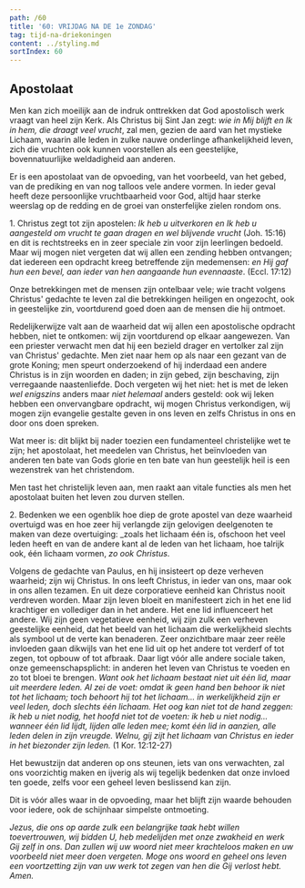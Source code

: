 ```yaml
---
path: /60
title: '60: VRIJDAG NA DE 1e ZONDAG'
tag: tijd-na-driekoningen
content: ../styling.md
sortIndex: 60
---
```


## Apostolaat

Men kan zich moeilijk aan de indruk onttrekken dat God apostolisch werk vraagt van heel zijn Kerk. Als Christus bij Sint Jan zegt: _wie in Mij blijft en Ik in hem, die draagt veel vrucht_, zal men, gezien de aard van het mystieke Lichaam, waarin alle leden in zulke nauwe onderlinge afhankelijkheid leven, zich die vruchten ook kunnen voorstellen als een geestelijke, bovennatuurlijke weldadigheid aan anderen.

Er is een apostolaat van de opvoeding, van het voorbeeld, van het gebed, van de prediking en van nog talloos vele andere vormen. In ieder geval heeft deze persoonlijke vruchtbaarheid voor God, altijd haar sterke weerslag op de redding en de groei van onsterfelijke zielen rondom ons.

1\. Christus zegt tot zijn apostelen: _Ik heb u uitverkoren en Ik heb u aangesteld om vrucht te gaan dragen en wel blijvende vrucht_ (Joh. 15:16) en dit is rechtstreeks en in zeer speciale zin voor zijn leerlingen bedoeld. Maar wij mogen niet vergeten dat wij allen een zending hebben ontvangen; dat iedereen een opdracht kreeg betreffende zijn medemensen: _en Hij gaf hun een bevel, aan ieder van hen aangaande hun evennaaste_. (Eccl. 17:12)

Onze betrekkingen met de mensen zijn ontelbaar vele; wie tracht volgens Christus' gedachte te leven zal die betrekkingen heiligen en ongezocht, ook in geestelijke zin, voortdurend goed doen aan de mensen die hij ontmoet.

Redelijkerwijze valt aan de waarheid dat wij allen een apostolische opdracht hebben, niet te ontkomen: wij zijn voortdurend op elkaar aangewezen. Van een priester verwacht men dat hij een bezield drager en vertolker zal zijn van Christus' gedachte. Men ziet naar hem op als naar een gezant van de grote Koning; men speurt onderzoekend of hij inderdaad een andere Christus is in zijn woorden en daden; in zijn gebed, zijn beschaving, zijn verregaande naastenliefde. Doch vergeten wij het niet: het is met de leken _wel enigszins_ anders maar _niet helemaal_ anders gesteld: ook wij leken hebben een onvervangbare opdracht, wij mogen Christus verkondigen, wij mogen zijn evangelie gestalte geven in ons leven en zelfs Christus in ons en door ons doen spreken.

Wat meer is: dit blijkt bij nader toezien een fundamenteel christelijke wet te zijn; het apostolaat, het meedelen van Christus, het beïnvloeden van anderen ten bate van Gods glorie en ten bate van hun geestelijk heil is een wezenstrek van het christendom.

Men tast het christelijk leven aan, men raakt aan vitale functies als men het apostolaat buiten het leven zou durven stellen.

2\. Bedenken we een ogenblik hoe diep de grote apostel van deze waarheid overtuigd was en hoe zeer hij verlangde zijn gelovigen deelgenoten te maken van deze overtuiging: _zoals het lichaam één is, ofschoon het veel leden heeft en van de andere kant al de leden van het lichaam, hoe talrijk ook, één lichaam vormen, _zo ook Christus_.

Volgens de gedachte van Paulus, en hij insisteert op deze verheven waarheid; zijn wij Christus. In ons leeft Christus, in ieder van ons, maar ook in ons allen tezamen. En uit deze corporatieve eenheid kan Christus nooit verdreven worden. Maar zijn leven bloeit en manifesteert zich in het ene lid krachtiger en vollediger dan in het andere. Het ene lid influenceert het andere. Wij zijn geen vegetatieve eenheid, wij zijn zulk een verheven geestelijke eenheid, dat het beeld van het lichaam die werkelijkheid slechts als symbool ut de verte kan benaderen. Zeer onzichtbare maar zeer reële invloeden gaan dikwijls van het ene lid uit op het andere tot verderf of tot zegen, tot opbouw of tot afbraak. Daar ligt vóór alle andere sociale taken, onze gemeenschapsplicht: in anderen het leven van Christus te voeden en zo tot bloei te brengen. _Want ook het lichaam bestaat niet uit één lid, maar uit meerdere leden. Al zei de voet: omdat ik geen hand ben behoor ik niet tot het lichaam; toch behoort hij tot het lichaam... in werkelijkheid zijn er veel leden, doch slechts één lichaam. Het oog kan niet tot de hand zeggen: ik heb u niet nodig, het hoofd niet tot de voeten: ik heb u niet nodig... wanneer één lid lijdt, lijden alle leden mee; komt één lid in aanzien, alle leden delen in zijn vreugde. Welnu, gij zijt het lichaam van Christus en ieder in het biezonder zijn leden._ (1 Kor. 12:12-27)

Het bewustzijn dat anderen op ons steunen, iets van ons verwachten, zal ons voorzichtig maken en ijverig als wij tegelijk bedenken dat onze invloed ten goede, zelfs voor een geheel leven beslissend kan zijn.

Dit is vóór alles waar in de opvoeding, maar het blijft zijn waarde behouden voor iedere, ook de schijnhaar simpelste ontmoeting.

_Jezus, die ons op aarde zulk een belangrijke taak hebt willen toevertrouwen, wij bidden U, heb medelijden met onze zwakheid en werk Gij zelf in ons. Dan zullen wij uw woord niet meer krachteloos maken en uw voorbeeld niet meer doen vergeten. Moge ons woord en geheel ons leven een voortzetting zijn van uw werk tot zegen van hen die Gij verlost hebt. Amen._
